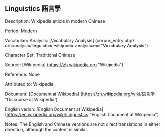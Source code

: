 ## Linguistics 語言學

Description: Wikipedia article in modern Chinese

Period: Modern

Vocabulary Analysis: [Vocabulary Analysis] (corpus_entry.php?uri=analysis/linguistics-wikipedia-analysis.md "Vocabulary Analysis")

Character Set: Traditional Chinese

Source: [Wikipedia] (https://zh.wikipedia.org "Wikipedia")

Reference: None

Attributed to: Wikipedia

Document: [Document at Wikipedia] (https://zh.wikipedia.org/wiki/语言学 "Discourse at Wikipedia")

English verion: [English Document at Wikipedia] (https://en.wikipedia.org/wiki/Linguistics "English Document at Wikipedia")

Notes: The English and Chinese versions are not direct translations in either direction, although the content is similar.